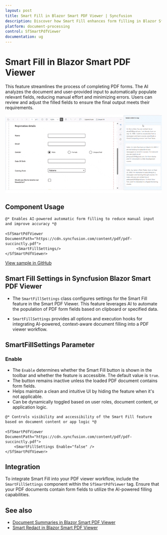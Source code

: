 ```yaml
---
layout: post
title: Smart Fill in Blazor Smart PDF Viewer | Syncfusion
description: Discover how Smart Fill enhances form filling in Blazor SfSmartPdfViewer by auto-detecting and populating PDF fields.
platform: document-processing
control: SfSmartPdfViewer
documentation: ug
---
```


# Smart Fill in Blazor Smart PDF Viewer
This feature streamlines the process of completing PDF forms. The AI analyzes the document and user-provided input to automatically populate relevant fields, reducing manual effort and minimizing errors. Users can review and adjust the filled fields to ensure the final output meets their requirements.

![Smart Fill](images/smartfill_pdfviewer.gif)

## Component Usage

```cshtml
@* Enables AI-powered automatic form filling to reduce manual input and improve accuracy *@

<SfSmartPdfViewer DocumentPath="https://cdn.syncfusion.com/content/pdf/pdf-succinctly.pdf">
     <SmartFillSettings/>
</SfSmartPdfViewer>
```
[View sample in GitHub]()

## Smart Fill Settings in Syncfusion Blazor Smart PDF Viewer
- The `SmartFillSettings` class configures settings for the Smart Fill feature in the Smart PDF Viewer. This feature leverages AI to automate the population of PDF form fields based on clipboard or specified data.

- `SmartFillSettings` provides all options and execution hooks for integrating AI-powered, context-aware document filling into a PDF viewer workflow.

## SmartFillSettings Parameter

### Enable
- The `Enable` determines whether the Smart Fill button is shown in the toolbar and whether the feature is accessible. The default value is `true`.
- The button remains inactive unless the loaded PDF document contains form fields.
- Helps maintain a clean and intuitive UI by hiding the feature when it's not applicable.
- Can be dynamically toggled based on user roles, document content, or application logic.

```chtml
@* Controls visibility and accessibility of the Smart Fill feature based on document content or app logic *@

<SfSmartPdfViewer DocumentPath="https://cdn.syncfusion.com/content/pdf/pdf-succinctly.pdf">
    <SmartFillSettings Enable="false" />
</SfSmartPdfViewer>
```

## Integration
To integrate Smart Fill into your PDF viewer workflow, include the `SmartFillSettings` component within the `SfSmartPdfViewer` tag. Ensure that your PDF documents contain form fields to utilize the AI-powered filling capabilities.

## See also

* [Document Summaries in Blazor Smart PDF Viewer](./document-summarizer.md)
* [Smart Redact in Blazor Smart PDF Viewer]()